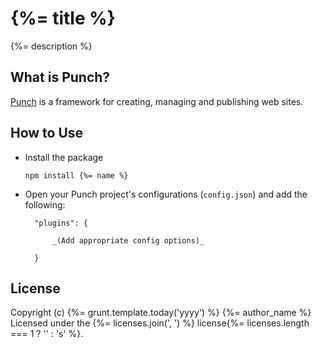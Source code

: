 # {%= title %}

{%= description %}

## What is Punch?

[Punch](http://laktek.github.com/punch) is a framework for creating, managing and publishing web sites. 

## How to Use 

* Install the package

	`npm install {%= name %}`

* Open your Punch project's configurations (`config.json`) and add the following:

		"plugins": {

			_(Add appropriate config options)_

		}

## License

Copyright (c) {%= grunt.template.today('yyyy') %} {%= author_name %}  
Licensed under the {%= licenses.join(', ') %} license{%= licenses.length === 1 ? '' : 's' %}.
